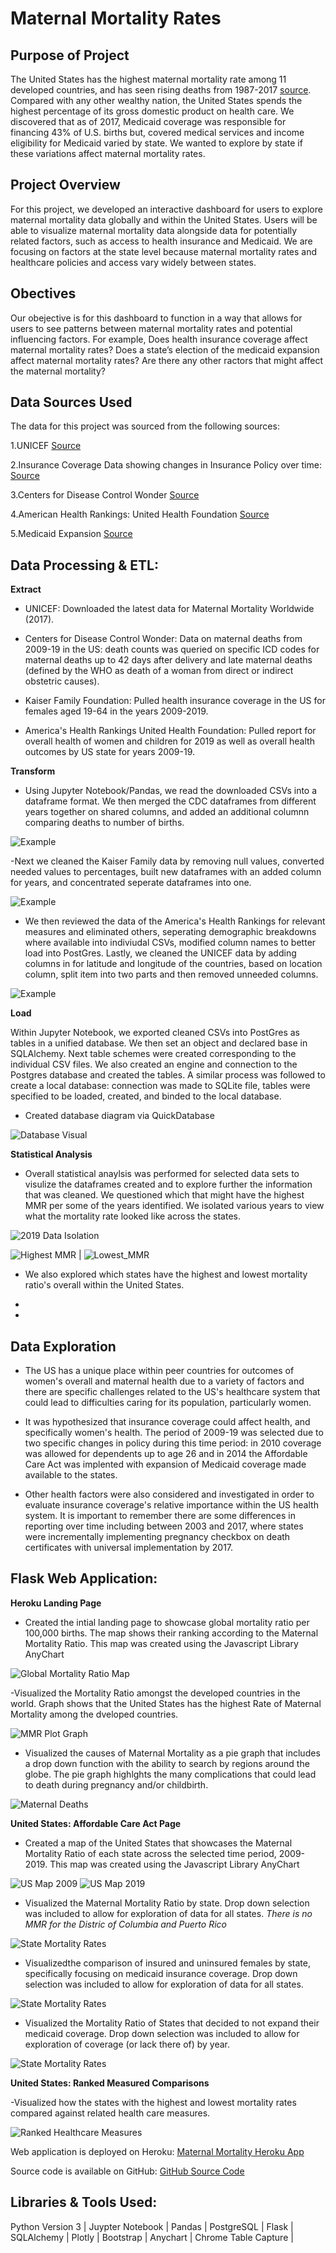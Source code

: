 # Maternal Mortality Rates #


## Purpose of Project ##


The United States has the highest maternal mortality rate among 11 developed countries, and has seen rising deaths from 1987-2017 [source](https://www.ajmc.com/view/us-ranks-worst-in-maternal-care-mortality-compared-with-10-other-developed-nations).  Compared with any other wealthy nation, the United States spends the highest percentage of its gross domestic product on health care.  We discovered that as of 2017, Medicaid coverage was responsible for financing 43% of U.S. births but, covered medical services and income eligibility for Medicaid varied by state.  We wanted to explore by state if these variations affect maternal mortality rates.


## Project Overview ##


For this project, we developed an interactive dashboard for users to explore maternal mortality data globally and within the United States. Users will be able to visualize maternal mortality data alongside data for potentially related factors, such as access to health insurance and Medicaid.
We are focusing on factors at the state level because maternal mortality rates and healthcare policies and access vary widely between states.

## Obectives ##


Our obejective is for this dashboard to function in a way that allows for users to see patterns between maternal mortality rates and potential influencing factors.
For example, Does health insurance coverage affect maternal mortality rates? Does a state’s election of the medicaid expansion affect maternal mortality rates?  Are there any other ractors that might affect the maternal mortality?


## Data Sources Used ##

The data for this project was sourced from the following sources:

1.UNICEF [Source](https://data.unicef.org/topic/maternal-health/maternal-mortality/)

2.Insurance Coverage Data showing changes in Insurance Policy over time: [Source](https://www.kff.org/womens-health-policy/fact-sheet/womens-health-insurance-coverage-fact-sheet)

3.Centers for Disease Control Wonder [Source](https://wonder.cdc.gov/)

4.American Health Rankings: United Health Foundation [Source](https://www.americashealthrankings.org/explore/annual/measure/Outcomes/state/ALL)

5.Medicaid Expansion [Source](https://data.medicaid.gov/Enrollment/State-Medicaid-and-CHIP-Applications-Eligibility-D/n5ce-jxme/data) 


## Data Processing & ETL: ##

**Extract**

- UNICEF:    Downloaded the latest data for Maternal Mortality Worldwide (2017).

- Centers for Disease Control Wonder:    Data on maternal deaths from 2009-19 in the US: death counts was queried on specific ICD codes for maternal deaths up to 42 days after delivery and late maternal deaths (defined by the WHO as death of a woman from direct or indirect obstetric causes).

- Kaiser Family Foundation:    Pulled health insurance coverage in the US for females aged 19-64 in the years 2009-2019.

- America's Health Rankings United Health Foundation:    Pulled report for overall health of women and children for 2019 as well as overall health outcomes by US state for years 2009-19.

**Transform**

- Using Jupyter Notebook/Pandas, we read the downloaded CSVs into a dataframe format.  We then merged the CDC dataframes from different years together on shared columns, and added an additional columnn comparing deaths to number of births.  

![Example]()

-Next we cleaned the Kaiser Family data by removing null values, converted needed values to percentages, built new dataframes with an added column for years, and concentrated seperate dataframes into one.

![Example]()

- We then reviewed the data of the America's Health Rankings for relevant measures and eliminated others, seperating demographic breakdowns where available into indiviudal CSVs, modified column names to better load into PostGres.  Lastly, we cleaned the UNICEF data by adding columns in for latitude and longitude of the countries, based on location column, split item into two parts and then removed unneeded columns.

![Example]()


**Load**

Within Jupyter Notebook, we exported cleaned CSVs into PostGres as tables in a unified database.  We then set an object and declared base in SQLAlchemy.  Next  table schemes were created corresponding to the individual CSV files.  We also created an engine and connection to the Postgres database and created the tables. A similar process was followed to create a local database: connection was made to SQLite file, tables were specified to be loaded, created, and binded to the local database.

- Created database diagram via QuickDatabase

![Database Visual](/ETL/Resources/QuickDBD_ERD.png)

 
**Statistical Analysis**

- Overall statistical anaylsis was performed for selected data sets to visulize the dataframes created and to explore further the information that was cleaned.  We questioned which that might have the highest MMR per some of the years identified. We isolated various years to view what the mortality rate looked like across the states.

![2019 Data Isolation](/ETL/Resources/explore_us_2019_mmr.png)

![Highest MMR](/ETL/Resources/explore_us_highest_mmr.png) | ![Lowest_MMR](/ETL/Resources/explore_us_lowest_mmr.png)

- We also explored which states have the highest and lowest mortality ratio's overall within the United States.  

- 

- 

## Data Exploration ##

- The US has a unique place within peer countries for outcomes of women's overall and maternal health due to a variety of factors and there are specific challenges related to the US's healthcare system that could lead to difficulties caring for its population, particularly women.

- It was hypothesized that insurance coverage could affect health, and specifically women's health.  The period of 2009-19 was selected due to two specific changes in policy during this time period: in 2010 coverage was allowed for dependents up to age 26 and in 2014 the Affordable Care Act was implented with expansion of Medicaid coverage made available to the states.

- Other health factors were also considered and investigated in order to evaluate insurance coverage's relative importance within the US health system.  It is important to remember there are some differences in reporting over time including between 2003 and 2017, where states were incrementally implementing pregnancy checkbox on death certificates with universal implementation by 2017.


## Flask Web Application: ##

**Heroku Landing Page**

- Created the intial landing page to showcase global mortality ratio per 100,000 births.  The map shows their ranking according to the Maternal Mortality Ratio.  This map was created using the Javascript Library AnyChart

![Global Mortality Ratio Map](/ETL/Resources/Global_Map.JPG)

-Visualized the Mortality Ratio amongst the developed countries in the world.  Graph shows that the United States has the highest Rate of Maternal Mortality among the dveloped countries.

![MMR Plot Graph](/ETL/Resources/MMR_Plot_Map.PNG)

- Visualized the causes of Maternal Mortality as a pie graph that includes a drop down function with the ability to search by regions around the globe.  The pie graph highlghts
the many complications that could lead to death during pregnancy and/or childbirth.

![Maternal Deaths](/ETL/Resources/MD_Causes.JPG)


**United States: Affordable Care Act Page**

- Created a map of the United States that showcases the Maternal Mortality Ratio of each state across the selected time period, 2009-2019.  This map was created using the Javascript Library AnyChart

![US Map 2009](/ETL/Resources/US_2009.JPG)
![US Map 2019](/ETL/Resources/US_2019.JPG)

- Visualized the Maternal Mortality Ratio by state.  Drop down selection was included to allow for exploration of data for all states.  *There is no MMR for the Distric of Columbia and Puerto Rico*

![State Mortality Rates](/ETL/Resources/State_Comparison.PNG)

- Visualizedthe comparison of insured and uninsured females by state, specifically focusing on medicaid insurance coverage.  Drop down selection was included to allow for exploration of data for all states.

![State Mortality Rates](/ETL/Resources/Comparison_of_Medicaid_Coverage.PNG)

- Visualized the Mortality Ratio of States that decided to not expand their medicaid coverage.  Drop down selection was included to allow for exploration of coverage (or lack there of) by year.

![State Mortality Rates](/ETL/Resources/MMR_No_Expansion.JPG)


**United States: Ranked Measured Comparisons**

-Visualized how the states with the highest and lowest mortality rates compared against related health care measures.

![Ranked Healthcare Measures](/ETL/Resources/Infant_Mortality_RHM.JPG)



Web application is deployed on Heroku: [Maternal Mortality Heroku App](https://maternal-mortality-project.herokuapp.com/)

Source code is available on GitHub: [GitHub Source Code](https://github.com/abpuccini/project2-maternal-mortality)


 ## Libraries & Tools Used: ## 

 Python Version 3 |
 Juypter Notebook |
 Pandas |
 PostgreSQL |
 Flask |
 SQLAlchemy |
 Plotly |
 Bootstrap |
 Anychart |
 Chrome Table Capture |


